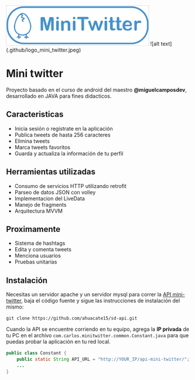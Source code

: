 <img src=".github/logo_mini_twitter.jpeg" height="110" />
![alt text](.github/logo_mini_twitter.jpeg)

# Mini twitter
Proyecto basado en el curso de android del maestro **@miguelcamposdev**, desarrollado en JAVA para fines didacticos.

## Caracteristicas
* Inicia sesión o registrate en la aplicación
* Publica tweets de hasta 256 caracteres
* Elimina tweets
* Marca tweets favoritos
* Guarda y actualiza la información de tu perfil

## Herramientas utilizadas
* Consumo de servicios HTTP utilizando retrofit
* Parseo de datos JSON con volley
* Implementacion del LiveData
* Manejo de fragments
* Arquitectura MVVM

## Proximamente
* Sistema de hashtags
* Edita y comenta tweets
* Menciona usuarios
* Pruebas unitarias

## Instalación
Necesitas un servidor apache y un servidor mysql para correr la [API mini-twitter](https://github.com/ahuacate15/sd-api), baja el código fuente y sigue las instrucciones de instalación del mismo:
```
git clone https://github.com/ahuacate15/sd-api.git
```

Cuando la API se encuentre corriendo en tu equipo, agrega la **IP privada** de tu PC en el archivo ``com.carlos.minitwitter.common.Constant.java`` para que puedas probar la aplicación en tu red local.
```java
public class Constant {
    public static String API_URL = "http://YOUR_IP/api-mini-twitter/";
    ...
}
```
